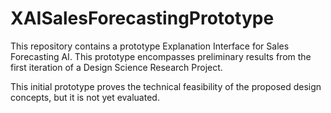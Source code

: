 # XAISalesForecastingPrototype
This repository contains a prototype Explanation Interface for Sales Forecasting AI. This prototype encompasses preliminary results from the first iteration of a Design Science Research Project. 

This initial prototype proves the technical feasibility of the proposed design concepts, but it is not yet evaluated. 
